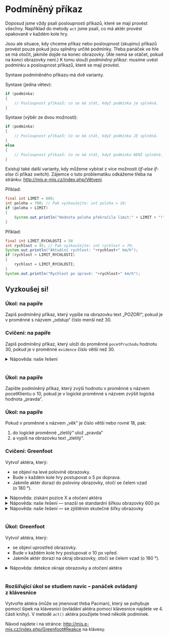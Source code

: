 # Podmíněný příkaz

Doposud jsme vždy psali posloupnosti příkazů, které se mají provést všechny. Například do metody `act` jsme psali, co má aktér provést opakovaně v&nbsp;každém kole hry. 

Jsou ale situace, kdy chceme příkaz nebo posloupnost (skupinu) příkazů provést pouze pokud jsou splněny určité podmínky. Třeba panáček ve hře se má otočit, jakmile dojde na konec obrazovky. (Ale nemá se otáčet, pokud na konci obrazovky není.)
K tomu slouží _podmíněný příkaz_: musíme uvést podmínku a posloupnost příkazů, které se mají provést.

Syntaxe podmíněného příkazu má dvě varianty. 

Syntaxe (jedna větev):
```java
if (podmínka)
{
	// Posloupnost příkazů: co se má stát, když podmínka je splněná.
}
```

Syntaxe (výběr ze dvou možností):
```java
if (podmínka)
{
	// Posloupnost příkazů: Co se má stát, když podmínka JE splněná.
}
else
{
	// Posloupnost příkazů: Co se má stát, když podmínka NENÍ splněná.
}
```

Existují také další varianty, kdy můžeme vybírat z více možnosti (_if-else if-else_ či příkaz _switch_). Zájemce o tuto problematiku odkážeme třeba na stránku: http://mis.e-mis.cz/index.php/Větvení.

Příklad:
```java
final int LIMIT = 600;
int poloha = 700; // Pak vyzkoušejte: int poloha = 10;
if (poloha > LIMIT)
{
	System.out.println("Hodnota poloha překročila limit:" + LIMIT + "!");
}
```
Příklad:
```java
final int LIMIT_RYCHLOSTI = 50
int rychlost = 45; // Pak vyzkoušejte: int rychlost = 70;
System.out.println("Aktuální rychlost: "+rychlost+" km/h");
if (rychlost > LIMIT_RYCHLOSTI)
{
	rychlost = LIMIT_RYCHLOSTI;
}
System.out.println("Rychlost po úpravě: "+rychlost+" km/h");
```

## Vyzkoušej si!

### Úkol: na papíře

Zapiš podmíněný příkaz, který vypíše na obrazovku text „POZOR!“, pokud je v proměnné s názvem „odstup“ číslo menší než 30.

### Cvičení: na papíře
Zapiš podmíněný příkaz, který uloží do proměnné `pocetPruchodu` hodnotu 30, pokud je v&nbsp;proměnné `evidence` číslo větší než 30.
<details><summary>Nápověda: naše řešení</summary>

```java
if (evidence > 30)
{
	pocetPruchodu = 30;
}
```

</details>
<br />

### Úkol: na papíře
Zapište podmíněný příkaz, který zvýší hodnotu v proměnné s názvem pocetKlientu o 10, pokud je v logické proměnné s názvem zvýšit logická hodnota „pravda“.

### Úkol: na papíře
Pokud v&nbsp;proměnné s&nbsp;názvem „věk“ je číslo větší nebo rovné 18, pak:
1. do logické proměnné „zletilý“ ulož „pravda“
2. a vypiš na obrazovku text „zletilý“.

### Cvičení: Greenfoot
Vytvoř aktéra, který:
 - se objeví na levé polovině obrazovky. 
 - Bude v&nbsp;každém kole hry postupovat o&nbsp;5&nbsp;px doprava.
 - Jakmile aktér dorazí do poloviny obrazovky, otočí se čelem vzad (o&nbsp;180&nbsp;°). 
<details><summary>Nápověda: získání pozice X a&nbsp;otočení aktéra</summary>

- Pozici aktéra na ose X získáš voláním metody `getX()`.
- Otočení aktéra provedeme voláním metody `turn(180)`. 

</details>
<details><summary>Nápověda: naše řešení &mdash; snazší se standardní šířkou obrazovky 600&nbsp;px</summary>

```java
import greenfoot.*;

public class OtociSeVPolovine
{
	public void act()
	{
		move(5);
		int polovinaObrazovky = 300;
		if (getX() >= polovinaObrazovky)
		{
			turn(180);
		}
	}
}
```

</details>
<details><summary>Nápověda: naše řešení &mdash; se zjištěním skutečné šířky obrazovky</summary>

```java
import greenfoot.*;

public class OtociSeVPolovine
{
	public void act()
	{
		move(5);
		int polovinaObrazovky = this.getWorld().getWidth()/2;
		if (getX() >= polovinaObrazovky)
		{
			turn(180);
		}
	}
}
```

</details>
<br />

### Úkol: Greenfoot
Vytvoř aktéra, který:
 - se objeví uprostřed obrazovky. 
 - Bude v&nbsp;každém kole hry postupovat o&nbsp;10&nbsp;px vpřed.
 - Jakmile aktér dorazí na okraj obrazovky, otočí se čelem vzad (o&nbsp;180&nbsp;°). 
<details><summary>Nápověda: detekce okraje obrazovky a&nbsp;otočení aktéra</summary>

- Metoda `isAtEdge()` vrací logickou hodnotu pravda/nepravda podle toho, zda je aktér na okraji obrazovky.
- Otočení aktéra provedeme voláním metody `turn(180)`. 

</details>
<br />

### Rozšiřující úkol se studiem navíc – panáček ovládaný z klávesnice
Vytvořte aktéra (může se jmenovat třeba Pacman), který se pohybuje pomocí šipek na klávesnici (ovládání aktéra pomocí klávesnice najdete ve 4. části knihy).
V metodě `act()` aktéra použijete hned několik podmínek.

Návod najdete i na stránce: http://mis.e-mis.cz/index.php/Greenfoot#Reakce na klávesy.